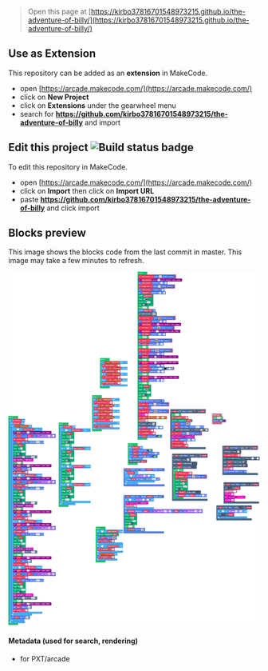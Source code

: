  


> Open this page at [https://kirbo37816701548973215.github.io/the-adventure-of-billy/](https://kirbo37816701548973215.github.io/the-adventure-of-billy/)

## Use as Extension

This repository can be added as an **extension** in MakeCode.

* open [https://arcade.makecode.com/](https://arcade.makecode.com/)
* click on **New Project**
* click on **Extensions** under the gearwheel menu
* search for **https://github.com/kirbo37816701548973215/the-adventure-of-billy** and import

## Edit this project ![Build status badge](https://github.com/kirbo37816701548973215/the-adventure-of-billy/workflows/MakeCode/badge.svg)

To edit this repository in MakeCode.

* open [https://arcade.makecode.com/](https://arcade.makecode.com/)
* click on **Import** then click on **Import URL**
* paste **https://github.com/kirbo37816701548973215/the-adventure-of-billy** and click import

## Blocks preview

This image shows the blocks code from the last commit in master.
This image may take a few minutes to refresh.

![A rendered view of the blocks](https://github.com/kirbo37816701548973215/the-adventure-of-billy/raw/master/.github/makecode/blocks.png)

#### Metadata (used for search, rendering)

* for PXT/arcade
<script src="https://makecode.com/gh-pages-embed.js"></script><script>makeCodeRender("{{ site.makecode.home_url }}", "{{ site.github.owner_name }}/{{ site.github.repository_name }}");</script>
